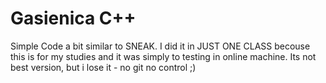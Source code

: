 # Gasienica C++

Simple Code a bit similar to SNEAK.
I did it in JUST ONE CLASS becouse this is for my studies and it was simply to testing in online machine.
Its not best version, but i lose it - no git no control ;)
